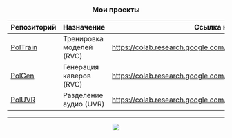 <div align="center">

### Мои проекты

| Репозиторий                                       | Назначение               | Ссылка на блокнот Google Colab                                             |
|---------------------------------------------------|--------------------------|----------------------------------------------------------------------------|
| [PolTrain](https://github.com/Politrees/PolTrain) | Тренировка моделей (RVC) | https://colab.research.google.com/drive/1BiFIyPUdx0u5CWF3YzwKwjgCs_muk6KJ  |
| [PolGen](https://github.com/Politrees/PolGen)     | Генерация каверов (RVC)  | https://colab.research.google.com/drive/1W39tbdYxR1NSVNHG6EDRiKkY4JM0f60B  |
| [PolUVR](https://github.com/Bebra777228/PolUVR)   | Разделение аудио (UVR)   | https://colab.research.google.com/drive/1jS3rYTeNBeLgjJiSG12HdzH8d1kbkFLj  |

---

<img src="https://counter.seku.su/cmoe?name=Politrees-Links&theme=mbs" />

